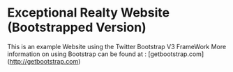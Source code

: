 # Exceptional Realty Website (Bootstrapped Version)

This is an example Website using the Twitter Bootstrap V3 FrameWork
More information on using Bootstrap can be found at :
[getbootstrap.com] (http://getbootstrap.com)
